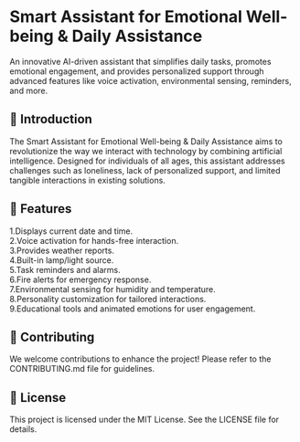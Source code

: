 # Smart Assistant for Emotional Well-being & Daily Assistance

An innovative AI-driven assistant that simplifies daily tasks, promotes emotional engagement, and provides personalized support through advanced features like voice activation, environmental sensing, reminders, and more.

## 📖 Introduction

The Smart Assistant for Emotional Well-being & Daily Assistance aims to revolutionize the way we interact with technology by combining artificial intelligence. Designed for individuals of all ages, this assistant addresses challenges such as loneliness, lack of personalized support, and limited tangible interactions in existing solutions.

## 🌟 Features

1.Displays current date and time.<br>
2.Voice activation for hands-free interaction.<br>
3.Provides weather reports. <br>
4.Built-in lamp/light source. <br>
5.Task reminders and alarms. <br>
6.Fire alerts for emergency response. <br>
7.Environmental sensing for humidity and temperature. <br>
8.Personality customization for tailored interactions. <br>
9.Educational tools and animated emotions for user engagement. <br>

## 🤝 Contributing

We welcome contributions to enhance the project! Please refer to the CONTRIBUTING.md file for guidelines.

## 📜 License

This project is licensed under the MIT License. See the LICENSE file for details.
